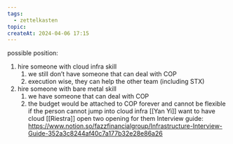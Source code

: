 ```yaml
---
tags:
  - zettelkasten
topic: 
createAt: 2024-04-06 17:15
---
```

possible position:
1. hire someone with cloud infra skill
	1. we still don’t have someone that can deal with COP
	2. execution wise, they can help the other team (including STX)
2. hire someone with bare metal skill
	1. we have someone that can deal with COP
	2. the budget would be attached to COP forever and cannot be flexible if the person cannot jump into cloud infra
[[Yan Yi]] want to have cloud
[[Riestra]] open two opening for them
Interview guide: https://www.notion.so/fazzfinancialgroup/Infrastructure-Interview-Guide-352a3c8244af40c7a177b32e28e86a26